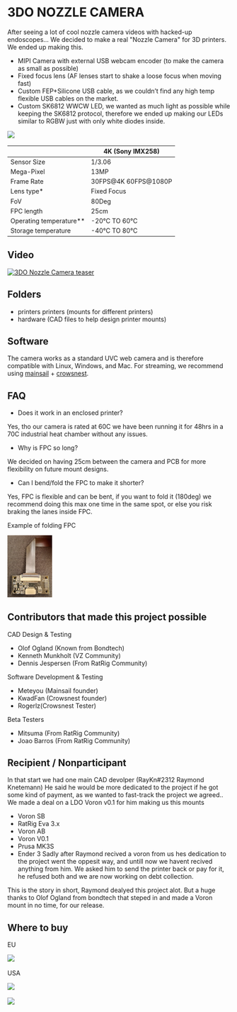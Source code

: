 # 3DO NOZZLE CAMERA

After seeing a lot of cool nozzle camera videos with hacked-up endoscopes...
We decided to make a real "Nozzle Camera" for 3D printers.
We ended up making this.
-	MIPI Camera with external USB webcam encoder (to make the camera as small as possible)
-	Fixed focus lens (AF lenses start to shake a loose focus when moving fast)
-	Custom FEP+Silicone USB cable, as we couldn’t find any high temp flexible USB cables on the market.
-	Custom SK6812 WWCW LED, we wanted as much light as possible while keeping the SK6812 protocol, therefore we ended up making our LEDs similar to RGBW just with only white diodes inside.


<img src="./images/KIT.jpg "  width="50%">

|                         | 4K (Sony IMX258)     |
|-------------------------|----------------------|
| Sensor Size             | 1/3.06               |
| Mega-Pixel              | 13MP                 |
| Frame Rate              | 30FPS@4K 60FPS@1080P |
| Lens type*              | Fixed Focus          |
| FoV                     | 80Deg                |
| FPC length              | 25cm                 |
| Operating temperature** | -20°C TO 60°C        |
| Storage temperature     | -40°C TO 80°C        |

## Video
[![3DO Nozzle Camera teaser](https://img.youtube.com/vi/BjG8rhLlGIU/0.jpg)](https://www.youtube.com/watch?v=BjG8rhLlGIU)

## Folders
- printers  printers (mounts for different printers)
- hardware (CAD files to help design printer mounts)

## Software
The camera works as a standard UVC web camera and is therefore compatible with Linux, Windows, and Mac.
For streaming, we recommend using [mainsail](https://github.com/mainsail-crew/mainsail) + [crowsnest](https://github.com/mainsail-crew/crowsnest). 

## FAQ
- Does it work in an enclosed printer?

Yes, tho our camera is rated at 60C we have been running it for 48hrs in a 70C industrial heat chamber without any issues.
- Why is FPC so long?

We decided on having 25cm between the camera and PCB for more flexibility on future mount designs.
-  Can I bend/fold the FPC to make it shorter?

Yes, FPC is flexible and can be bent, if you want to fold it (180deg) we recommend doing this max one time in the same spot, or else you risk braking the lanes inside FPC.

Example of folding FPC

<img src="./images/FPC_BEND.jpg "  width="20%">

## Contributors that made this project possible
CAD Design & Testing
-	Olof Ogland (Known from Bondtech)
-	Kenneth Munkholt (VZ Community)
-	Dennis Jespersen (From RatRig Community)

Software Development & Testing
-	Meteyou (Mainsail founder)
-	KwadFan (Crowsnest founder)
-	Rogerlz(Crowsnest Tester)
	
Beta Testers
-	Mitsuma (From RatRig Community)
-	Joao Barros (From RatRig Community)

## Recipient / Nonparticipant
In that start we had one main CAD devolper (RayKn#2312 Raymond Knetemann) 
He said he would be more dedicated to the project if he got some kind of payment, as we wanted to fast-track the project we agreed..
We made a deal on a LDO Voron v0.1 for him making us this mounts 
-	Voron SB
-	RatRig Eva 3.x
-	Voron AB
-	Voron V0.1
-	Prusa MK3S
-	Ender 3
Sadly after Raymond recived a voron from us hes dedication to the project went the oppesit way, and untill now we havent recived anything from him.
We asked him to send the printer back or pay for it, he refused both and we are now working on debt collection.

This is the story in short, Raymond dealyed this project alot. But a huge thanks to Olof Ogland from bondtech that steped in and made a Voron mount in no time, for our release.

## Where to buy
EU

<a alt="3DO" href="https://3do.eu/"><img src="https://3do.eu/img/logo-1645171273.jpg" width="200" ></a>

USA 

<a alt="Fabreeko" href="https://www.fabreeko.com/"><img src="https://cdn.shopify.com/s/files/1/0266/5001/7990/files/Fabreeko_Logo_ecf1536e-3074-4a0e-9306-87ca89f1abbd_320x.png" width="200" ></a>

<a alt="KB3D" href="https://kb-3d.com/"><img src="https://kb-3d.com/store/img/kb-3d-logo-1673465361.jpg" width="200" ></a>